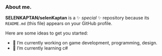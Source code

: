 ### About me.


**SELENKAPTAN/selenKaptan** is a ✨ _special_ ✨ repository because its `README.md` (this file) appears on your GitHub profile.

Here are some ideas to get you started:

- 🔭 I’m currently working on game development, programming, design.
- 🌱 I’m currently learning c#


